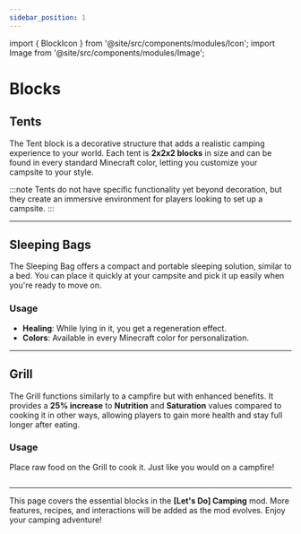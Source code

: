 ```yaml
---
sidebar_position: 1
---
```


import { BlockIcon } from '@site/src/components/modules/Icon';
import Image from '@site/src/components/modules/Image';

# Blocks

## Tents
<BlockIcon modId="camping" imageId="tent_red.png" description="2x2x2 blocks sized decoration available in every Minecraft color." />

The Tent block is a decorative structure that adds a realistic camping experience to your world. Each tent is **2x2x2 blocks** in size and can be found in every standard Minecraft color, letting you customize your campsite to your style.

:::note
Tents do not have specific functionality yet beyond decoration, but they create an immersive environment for players looking to set up a campsite.
:::

***

## Sleeping Bags
<BlockIcon modId="camping" imageId="sleeping_bag_light_blue.png" description="Functions like a bed, allowing quick placement and pickup with healing benefits." />

The Sleeping Bag offers a compact and portable sleeping solution, similar to a bed. You can place it quickly at your campsite and pick it up easily when you're ready to move on.

### Usage
- **Healing**: While lying in it, you get a regeneration effect.
- **Colors**: Available in every Minecraft color for personalization.

***

## Grill
<BlockIcon modId="camping" imageId="grill.png" description="A campfire-like cooking device that improves your cooked food!" />

The Grill functions similarly to a campfire but with enhanced benefits. It provides a **25% increase** to **Nutrition** and **Saturation** values compared to cooking it in other ways, allowing players to gain more health and stay full longer after eating.

### Usage
Place raw food on the Grill to cook it. Just like you would on a campfire!

<Image modId="camping" imageId="grill_in_use.png" align="center" />

---

This page covers the essential blocks in the **[Let's Do] Camping** mod. More features, recipes, and interactions will be added as the mod evolves. Enjoy your camping adventure!
